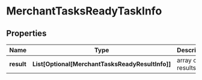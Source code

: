# MerchantTasksReadyTaskInfo


## Properties

| Name | Type | Description | Notes |
|------------ | ------------- | ------------- | -------------|
**result** | **List[Optional[MerchantTasksReadyResultInfo]]** | array of results |[optional]|